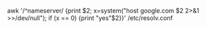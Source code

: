awk '/^nameserver/ {print $2; x=system("host google.com $2 2>&1 >>/dev/null"); if (x == 0) {print "yes"$2}}' /etc/resolv.conf 